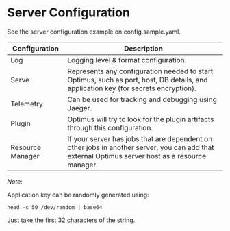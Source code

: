 # Server Configuration
See the server configuration example on config.sample.yaml.

| Configuration    | Description                                                                                                                                                                               |
|------------------|-------------------------------------------------------------------------------------------------------------------------------------------------------------------------------------------|
| Log              | Logging level & format configuration.                                                                                                                                                     |
| Serve            | Represents any configuration needed to start Optimus, such as port, host, DB details, and application key (for secrets encryption). |
| Telemetry        | Can be used for tracking and debugging using Jaeger. |
| Plugin           | Optimus will try to look for the plugin artifacts through this configuration. |
| Resource Manager | If your server has jobs that are dependent on other jobs in another server, you can add that external Optimus server host as a resource manager. |

_Note:_

Application key can be randomly generated using: 
```shell
head -c 50 /dev/random | base64
```
Just take the first 32 characters of the string.


